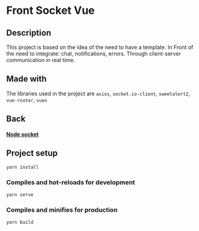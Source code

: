 # Front Socket Vue

## Description
This project is based on the idea of the need to have a template. In Front of the need to integrate: chat, notifications, errors. Through client-server communication in real time.

## Made with
The libraries used in the project are `axios`, `socket.io-client`, `sweetalert2`, `vue-router`, `vuex`

## Back
#### [Node socket](https://github.com/leonelyo99/socket-back-node) 

## Project setup
```
yarn install
```

### Compiles and hot-reloads for development
```
yarn serve
```

### Compiles and minifies for production
```
yarn build
```
